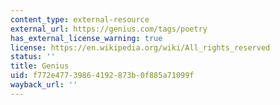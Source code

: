 ```yaml
---
content_type: external-resource
external_url: https://genius.com/tags/poetry
has_external_license_warning: true
license: https://en.wikipedia.org/wiki/All_rights_reserved
status: ''
title: Genius
uid: f772e477-3986-4192-873b-0f885a71099f
wayback_url: ''
---
```

